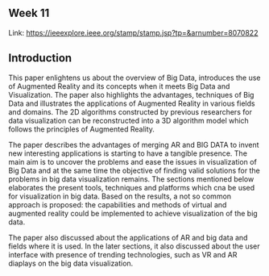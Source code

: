 Week 11
---
Link: https://ieeexplore.ieee.org/stamp/stamp.jsp?tp=&arnumber=8070822

Introduction
---
This paper enlightens us about the overview of Big Data, introduces the use of Augmented Reality and its concepts when it meets Big Data and Visualization.
The paper also highlights the advantages, techniques of Big Data and illustrates the applications of Augmented Reality in various fields and domains.
The 2D algorithms constructed by previous researchers for data visualization can be reconstructed into a 3D algorithm model which follows the principles of Augmented Reality.

The paper describes the advantages of merging AR and BIG DATA to invent new interesting applications is starting to have a tangible presence.
The main aim is to uncover the problems and ease the issues in visualization of Big Data and at the same time the objective of finding valid solutions for the problems in big data visualization remains.
The sections mentioned below elaborates the present tools, techniques and platforms which cna be used for visualization in big data.
Based on the results, a not so common approach is proposed: the capabilities and methods of virtual and augmented reality could be implemented to achieve visualization of the big data.

The paper also discussed about the applications of AR and big data and fields where it is used. In the later sections, it also discussed about the user interface with presence of trending technologies, such as VR and AR diaplays on the big data visualization.

